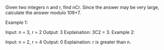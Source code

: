 Given two integers n and r, find nCr. Since the answer may be very large, calculate the answer modulo 109+7.

Example 1:

Input: n = 3, r = 2
Output: 3
Explaination: 3C2 = 3. 
Example 2:

Input: n = 2, r = 4
Output: 0
Explaination: r is greater than n.